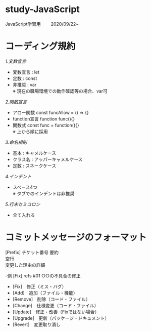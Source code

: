 # study-JavaScript
JavaScript学習用　　
2020/09/22~

# コーディング規約
*1.変数宣言*
- 変数宣言 : let
- 定数 : const
- 非推奨 : var  
※ 現在の職場環境での動作確認等の場合、var可

*2.関数宣言*
- アロー関数 const funcAllow = () => {}
- function宣言 function func(){}
- 関数式 const func = function(){}  
※ 上から順に採用

*3.命名規則*
- 基本 : キャメルケース
- クラス名 : アッパーキャメルケース
- 定数 : スネークケース

*4.インデント*
- スペース4つ  
※ タブでのインデントは非推奨

*5.行末セミコロン*
- 全て入れる

# コミットメッセージのフォーマット
[Prefix] チケット番号 要約  
空行  
変更した理由の詳細  

-例
[Fix] refs #01 ○○の不具合の修正

- [Fix]　修正（ミス・バグ）
- [Add]　追加（ファイル・機能）
- [Remove]　削除（コード・ファイル）
- [Change]　仕様変更（コード・ファイル）
- [Update]　修正・改善（Fixではない場合）
- [Upgrade]　更新（パッケージ・ドキュメント）
- [Revert]　変更取り消し
